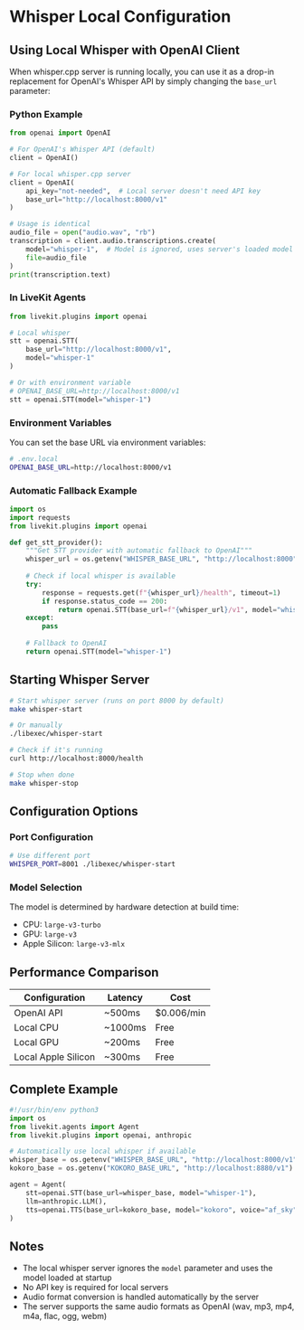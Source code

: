 # Whisper Local Configuration

## Using Local Whisper with OpenAI Client

When whisper.cpp server is running locally, you can use it as a drop-in replacement for OpenAI's Whisper API by simply changing the `base_url` parameter:

### Python Example

```python
from openai import OpenAI

# For OpenAI's Whisper API (default)
client = OpenAI()

# For local whisper.cpp server
client = OpenAI(
    api_key="not-needed",  # Local server doesn't need API key
    base_url="http://localhost:8000/v1"
)

# Usage is identical
audio_file = open("audio.wav", "rb")
transcription = client.audio.transcriptions.create(
    model="whisper-1",  # Model is ignored, uses server's loaded model
    file=audio_file
)
print(transcription.text)
```

### In LiveKit Agents

```python
from livekit.plugins import openai

# Local whisper
stt = openai.STT(
    base_url="http://localhost:8000/v1",
    model="whisper-1"
)

# Or with environment variable
# OPENAI_BASE_URL=http://localhost:8000/v1
stt = openai.STT(model="whisper-1")
```

### Environment Variables

You can set the base URL via environment variables:

```bash
# .env.local
OPENAI_BASE_URL=http://localhost:8000/v1
```

### Automatic Fallback Example

```python
import os
import requests
from livekit.plugins import openai

def get_stt_provider():
    """Get STT provider with automatic fallback to OpenAI"""
    whisper_url = os.getenv("WHISPER_BASE_URL", "http://localhost:8000")
    
    # Check if local whisper is available
    try:
        response = requests.get(f"{whisper_url}/health", timeout=1)
        if response.status_code == 200:
            return openai.STT(base_url=f"{whisper_url}/v1", model="whisper-1")
    except:
        pass
    
    # Fallback to OpenAI
    return openai.STT(model="whisper-1")
```

## Starting Whisper Server

```bash
# Start whisper server (runs on port 8000 by default)
make whisper-start

# Or manually
./libexec/whisper-start

# Check if it's running
curl http://localhost:8000/health

# Stop when done
make whisper-stop
```

## Configuration Options

### Port Configuration
```bash
# Use different port
WHISPER_PORT=8001 ./libexec/whisper-start
```

### Model Selection
The model is determined by hardware detection at build time:
- CPU: `large-v3-turbo`
- GPU: `large-v3`
- Apple Silicon: `large-v3-mlx`

## Performance Comparison

| Configuration | Latency | Cost |
|--------------|---------|------|
| OpenAI API | ~500ms | $0.006/min |
| Local CPU | ~1000ms | Free |
| Local GPU | ~200ms | Free |
| Local Apple Silicon | ~300ms | Free |

## Complete Example

```python
#!/usr/bin/env python3
import os
from livekit.agents import Agent
from livekit.plugins import openai, anthropic

# Automatically use local whisper if available
whisper_base = os.getenv("WHISPER_BASE_URL", "http://localhost:8000/v1")
kokoro_base = os.getenv("KOKORO_BASE_URL", "http://localhost:8880/v1")

agent = Agent(
    stt=openai.STT(base_url=whisper_base, model="whisper-1"),
    llm=anthropic.LLM(),
    tts=openai.TTS(base_url=kokoro_base, model="kokoro", voice="af_sky")
)
```

## Notes

- The local whisper server ignores the `model` parameter and uses the model loaded at startup
- No API key is required for local servers
- Audio format conversion is handled automatically by the server
- The server supports the same audio formats as OpenAI (wav, mp3, mp4, m4a, flac, ogg, webm)